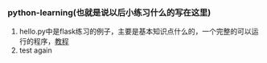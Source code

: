 ### python-learning(也就是说以后小练习什么的写在这里)
1. hello.py中是flask练习的例子，主要是基本知识点什么的，一个完整的可以运行的程序，[教程](http://wiki.jikexueyuan.com/project/flask-guide/quick-start.html)
2. test again
